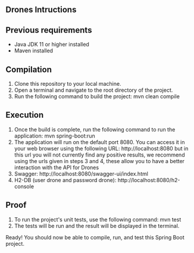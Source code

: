 ## Drones Intructions

## Previous requirements

- Java JDK 11 or higher installed
- Maven installed

## Compilation

1. Clone this repository to your local machine.
2. Open a terminal and navigate to the root directory of the project.
3. Run the following command to build the project:
mvn clean compile
## Execution

1. Once the build is complete, run the following command to run the application:
mvn spring-boot:run
2. The application will run on the default port 8080. You can access it in your web browser using the following URL:
http://localhost:8080 but in this url you will not currently find any positive results, we recommend using the urls given in steps 3 and 4, these allow you to have a better interaction with the API for Drones
3. Swagger: http://localhost:8080/swagger-ui/index.html
4. H2-DB (user drone and password drone): http://localhost:8080/h2-console
## Proof

1. To run the project's unit tests, use the following command:
mvn test
2. The tests will be run and the result will be displayed in the terminal.

Ready! You should now be able to compile, run, and test this Spring Boot project.
 
